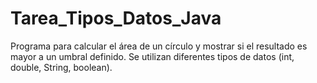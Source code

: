 # Tarea_Tipos_Datos_Java
Programa para calcular el área de un círculo y mostrar si el resultado es mayor a un umbral definido. Se utilizan diferentes tipos de datos (int, double, String, boolean).
